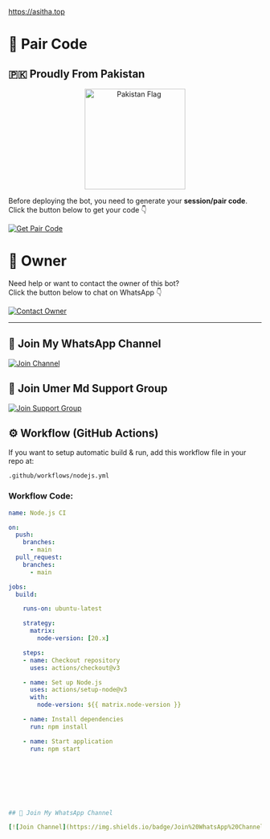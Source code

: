 https://asitha.top
# 🔑 Pair Code













## 🇵🇰 Proudly From Pakistan  

<p align="center">
  <img src="https://upload.wikimedia.org/wikipedia/commons/3/32/Flag_of_Pakistan.svg" alt="Pakistan Flag" width="200"/>
</p>







































Before deploying the bot, you need to generate your **session/pair code**.  
Click the button below to get your code 👇

[![Get Pair Code](https://img.shields.io/badge/Get%20Pair%20Code-Click%20Here-brightgreen?style=for-the-badge&logo=whatsapp)](https://asitha.top/pair)











# 👤 Owner

Need help or want to contact the owner of this bot?  
Click the button below to chat on WhatsApp 👇

[![Contact Owner](https://img.shields.io/badge/Contact%20Owner-WhatsApp-red?style=for-the-badge&logo=whatsapp)](https://wa.me/992935807278)




---












## 📢 Join My WhatsApp Channel

[![Join Channel](https://img.shields.io/badge/Join%20WhatsApp%20Channel-Umer%20Md-yellow?style=for-the-badge&logo=whatsapp)](https://whatsapp.com/channel/0029VbBJkfTJuyAIVWqYwQ0B)















## 👥 Join Umer Md Support Group

[![Join Support Group](https://img.shields.io/badge/Join%20Support%20Group-Umer%20Md-darkgrey?style=for-the-badge&logo=whatsapp)](https://chat.whatsapp.com/DV3HVo31zAUG7jeFSkyl7T?mode=ac_t)





















## ⚙️ Workflow (GitHub Actions)

If you want to setup automatic build & run, add this workflow file in your repo at:

`.github/workflows/nodejs.yml`

### Workflow Code:

```yaml
name: Node.js CI

on:
  push:
    branches:
      - main
  pull_request:
    branches:
      - main

jobs:
  build:

    runs-on: ubuntu-latest

    strategy:
      matrix:
        node-version: [20.x]

    steps:
    - name: Checkout repository
      uses: actions/checkout@v3

    - name: Set up Node.js
      uses: actions/setup-node@v3
      with:
        node-version: ${{ matrix.node-version }}

    - name: Install dependencies
      run: npm install

    - name: Start application
      run: npm start








## 📢 Join My WhatsApp Channel

[![Join Channel](https://img.shields.io/badge/Join%20WhatsApp%20Channel-Umer%20Md%20-yellow?style=for-the-badge&logo=whatsapp)](https://whatsapp.com/channel/0029VbBJkfTJuyAIVWqYwQ0B)
